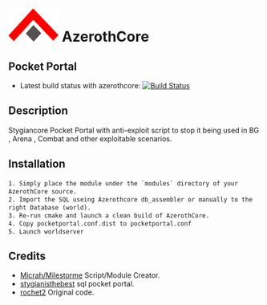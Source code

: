 # ![logo](https://raw.githubusercontent.com/azerothcore/azerothcore.github.io/master/images/logo-github.png) AzerothCore
## Pocket Portal
- Latest build status with azerothcore: [![Build Status](https://github.com/azerothcore/mod-pocket-portal/workflows/core-build/badge.svg?branch=master&event=push)](https://github.com/azerothcore/mod-pocket-portal)

## Description

Stygiancore Pocket Portal with anti-exploit script to stop it being used in BG , Arena , Combat and other exploitable scenarios.


## Installation

```
1. Simply place the module under the `modules` directory of your AzerothCore source. 
2. Import the SQL useing Azerothcore db_assembler or manually to the right Database (world).
3. Re-run cmake and launch a clean build of AzerothCore.
4. Copy pocketportal.conf.dist to pocketportal.conf 
5. Launch worldserver
```


## Credits

*  [Micrah/Milestorme](https://github.com/milestorme) Script/Module Creator.
*  [stygianisthebest](http://stygianthebest.github.io) sql pocket portal.
*  [rochet2](https://github.com/Rochet2) Original code.
